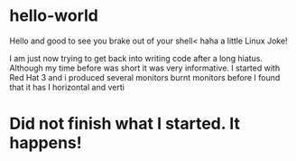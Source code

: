 # hello-world

Hello and good to see you brake out of your shell< haha a little Linux Joke!

I am just now trying to get back into writing code after a long hiatus. Although my time before was short it was very informative. I started with Red Hat 3 and i produced several monitors burnt monitors before I found that it has I horizontal and verti

# Did not finish what I started.  It happens!
